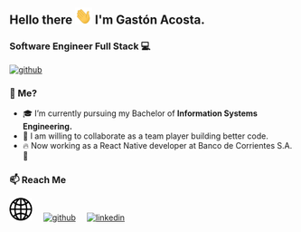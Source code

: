 
## Hello there <img src="https://github.com/jatin-pahuja/jatin-pahuja/blob/master/Hi.gif" width="30px"> I'm Gastón Acosta.
### Software Engineer Full Stack 💻
[<img src='https://images-wixmp-ed30a86b8c4ca887773594c2.wixmp.com/f/2c7e7e1f-d634-4e24-afa3-fef24571644a/dfbrm2e-e111d822-acae-460c-8e70-e4a13626b639.gif?token=eyJ0eXAiOiJKV1QiLCJhbGciOiJIUzI1NiJ9.eyJzdWIiOiJ1cm46YXBwOjdlMGQxODg5ODIyNjQzNzNhNWYwZDQxNWVhMGQyNmUwIiwiaXNzIjoidXJuOmFwcDo3ZTBkMTg4OTgyMjY0MzczYTVmMGQ0MTVlYTBkMjZlMCIsIm9iaiI6W1t7InBhdGgiOiJcL2ZcLzJjN2U3ZTFmLWQ2MzQtNGUyNC1hZmEzLWZlZjI0NTcxNjQ0YVwvZGZicm0yZS1lMTExZDgyMi1hY2FlLTQ2MGMtOGU3MC1lNGExMzYyNmI2MzkuZ2lmIn1dXSwiYXVkIjpbInVybjpzZXJ2aWNlOmZpbGUuZG93bmxvYWQiXX0.lKjqApCu-3TlFFOTPHq7wrVN3Fw93SzF7YtnLKqfmiY' alt='github' width='250'>](https://gasteac.vercel.app)
### 🚀 Me?
- 🎓 I’m currently pursuing my Bachelor of **Information Systems Engineering.**
- 👯 I am willing to collaborate as a team player building better code.
- 🔥 Now working as a React Native developer at Banco de Corrientes S.A. 🍷

### 📫 Reach Me
[<img src='https://github.com/jatin-pahuja/jatin-pahuja/blob/master/globe.png' alt='github' height='40' >](https://gasteac.com/)
&nbsp;&nbsp;&nbsp;
[<img src='https://cdn.jsdelivr.net/npm/simple-icons@3.0.1/icons/github.svg' alt='github' height='40'>](https://github.com/gasteac)
&nbsp;&nbsp;&nbsp;
[<img src='https://cdn.jsdelivr.net/npm/simple-icons@3.0.1/icons/linkedin.svg' alt='linkedin' height='40'>](https://www.linkedin.com/in/gasteac)

